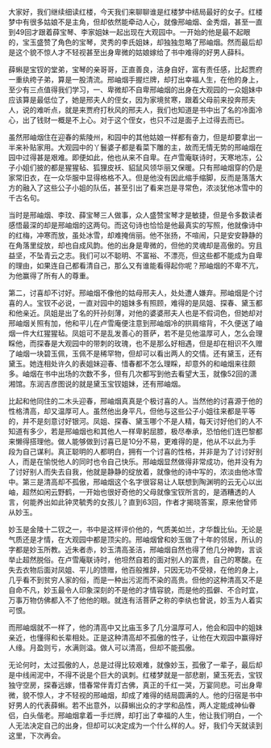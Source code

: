 
大家好，我们继续细读红楼，今天我们来聊聊谁是红楼梦中结局最好的女子。红楼梦中有很多姑娘不是主角，但却依然能牵动人心，就像邢岫烟、金秀烟，甚至一直到49回才跟着薛宝琴、李家姐妹一起出现在大观园中。一开始的他是最不起眼的，宝玉盛赞了角色的宝琴，灵秀的李氏姐妹，却独独忽略了邢岫烟。然而最后却是这个貌不惊人才不轻视甚至出身卑微的姑娘嫁给了书中难得的好男人薛科。

薛蝌是宝钗的堂弟，宝琴的亲哥哥，正直善良，洁身自好，富有责任感，比起贾府一重纨绔子弟，算是一股清流。邢岫烟手握烂牌，却打出幸福人生，在他的身上，至少有三点值得我们学习，一、卑微却不自卑邢岫烟的出身在大观园的一众姐妹中应该算是最低位了，她是邢夫人的侄女，因为家境贫寒，跟着父母前来投奔邢夫人，说的难听点，就是来贾府打秋风的邢夫人，我们也知道是书中出了名的冷面冷心，出了钱财一概是不上心。对于这个侄女，也只不过是面子上过得去而已。

虽然邢岫烟住在迎春的紫陵州，和园中的其他姑娘一样都有奋力，但是却要拿出一半来补贴家用。大观园中的丫鬟婆子都是看菜下雕的主，故而无情无势的邢岫烟在园中过得甚是艰难。即便如此，他也从来不自卑。在卢雪庵联诗时，天寒地冻，公子小姐们披的都是猩猩毡、狐狸皮袄、貂鼠风领华丽又保暖。只有邢岫烟穿的仍是家常旧衣，在一众华服中显得格格不入。但是他没有因此缩手缩脚，反而是落落大方的融入了这些公子小姐的队伍，甚至引出了看来岂是寻常色，浓淡犹他冰雪中的千古名句。

当时是邢岫烟、李玟、薛宝琴三人做事，众人盛赞宝琴才是敏捷，但是令多数读者感悟最深的却是邢岫烟的这两句。而这句诗也恰恰是他最真实的写照，他就像诗中的红梅，冲寒而放，虽处冰雪，却难掩俏丽。他不张扬，不喧闹，只是安安静静的在角落里绽放，却也自成风韵。他的出身是卑微的，但他的灵魂却是高傲的。穷且益坚，不坠青云之志。我们可以不聪明、不富裕、不漂亮，但这些都不能成为自卑的理由，如果连自己都看清自己，那么又有谁能看得起你呢？邢岫烟的不卑不亢，为他赢得了所有人的尊重。

第二，讨喜却不讨好。邢岫烟不像他的姑母邢夫人，处处遭人嫌弃。邢岫烟是个讨喜的人。宝钗不必说，一直对园中的姐妹多有照顾，难得的是凤姐、探春、黛玉都和他亲近。凤姐是出了名的歼孙刻薄，对他的婆婆邢夫人也是不假词色，但她却对邢岫烟关照有加，他和平儿在卢雪庵便注意到邢岫烟冷的拱肩缩背，不久便送了岫烟一件大红猩猩毡。凤姐可不是乱发善心的菩萨，若不是见他温厚可人，怎么会理睬他，而探春是大观园中的带刺的玫瑰，也不是那么好相遇，但是却在相识不久赠了岫烟一块碧玉佩，玉佩不是稀罕物，但却可以看出两人的交情。还有黛玉，还有黛玉。她连相处许久的表姐妹迎春、惜春都不怎么理睬，却意外的和岫烟来往颇多。岫烟在书中出场的次数不多，但有几次都写到他去看望大玉，就像52回的潇湘馆。东润吉彦图说的就是黛玉宝钗姐妹，还有邢岫烟。

比起和他同住的二木头迎春，邢岫烟真真是个极讨喜的人。当然他的讨喜源于他的性格清高，却又温厚可人。虽然他出身平凡，但他与这些公子小姐往来都是平等的，并不是刻意讨好银河。凤姐、探春、黛玉哪个不是人精，每天讨好他们的人不知道有多少，若是邢岫烟也和其他人一样卑躬屈膝，极尽奉承，恐怕他们连巴黎都来懒得搭理他。做人能够做到讨喜已是10分不易，更难得的是，他从不以此为手段为自己谋利。真正聪明的人都明白，拥有一个讨喜的性格，并非是为了讨讨好别人，而是在愉悦他人的同时也令自己快乐。邢岫烟显然做得非常成功，他并没有为了讨好别人而失去自我，他就是静静的绽放着，就像他的诗中写的，浓淡由他冰雪中。第三是清高却不孤傲，邢岫烟这个名字很容易让人联想到陶渊明的云无心以出岫，超然如闲云野鹤，一开始也很好奇他的父母就像宝钗所言的，是酒糟透的人言，何能养出如此钟灵毓秀的女孩儿？直到63回，作者才揭晓答案，原来他曾师从妙玉。

妙玉是金陵十二钗之一，书中是这样评价他的，气质美如兰，才华馥比仙。无论是气质还是才情，在大观园中都是顶尖的。邢岫烟曾和妙玉做了十年的邻居，所认的字都是妙玉所教。近朱者赤，妙玉清高圣洁，邢岫烟自然也得了他几分神韵，言谈举止超然脱俗。在卢雪庵联诗时，他坦然自若的面对别人的富贵，自己的寒酸。在失去衣物后面对凤姐、平儿的馈赠，他百般推辞，只因无功不受禄，在他的身上，几乎看不到贫穷人家的俗，而是一种出污泥而不染的高贵。但他的这种清高又不是自命不凡，妙玉最令人印象深刻的不是他的才情容貌，而是他的孤僻、不合时宜，万事万物仿佛都入不了他他的眼。就连有活菩萨之称的李纨也曾说，妙玉为人着实可恨。

而邢岫烟就不一样了，他的清高中又比庙玉多了几分温厚可人，他会和园中的姐妹亲近，也懂得和长辈相处。正是这种清高却不孤傲的性子，让他在大观园中赢得好人缘。月盈则亏，水满则溢。做人可以清高，但却不能孤傲。

无论何时，太过孤傲的人，总是过得比较艰难，就像妙玉，孤傲了一辈子，最后却是中线闹泥中，不得不说是个巨大的讽刺。红楼梦就是一部悲剧，黛玉死去，宝钗独守空房，探春远嫁，惜春常伴青灯古佛，真正的千红一哭，万宴同悲。可出身卑微，貌不惊人，才不轻视的邢岫烟，却成了难得的结局圆满的人。他的归宿是书中好男人的代表薛蝌。若不出意外，以薛蝌出众的才学和品性，两人定能成神仙眷侣，白头偕老。邢岫烟拿着一手烂牌，却打出了幸福的人生，他让我们明白，一个人无法决定自己的出身，但却可以决定成为一个什么样的人。好，我们今天就读到这里，下次再会。


